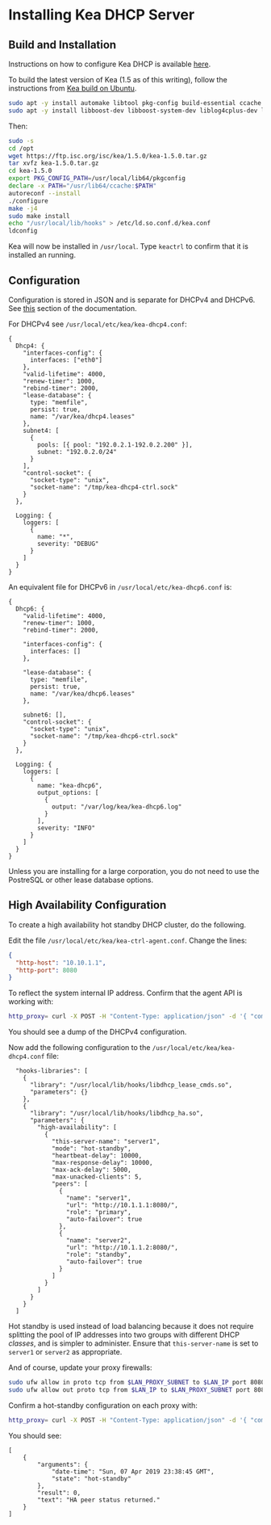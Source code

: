 # Installing Kea DHCP Server

## Build and Installation

Instructions on how to configure Kea DHCP is available [here](https://ftp.isc.org/isc/kea/cur/doc/kea-guide.html).

To build the latest version of Kea (1.5 as of this writing), follow the instructions from [Kea build on Ubuntu](https://kb.isc.org/docs/kea-build-on-ubuntu).

```bash
sudo apt -y install automake libtool pkg-config build-essential ccache
sudo apt -y install libboost-dev libboost-system-dev liblog4cplus-dev libssl-dev
```

Then:

```bash
sudo -s
cd /opt
wget https://ftp.isc.org/isc/kea/1.5.0/kea-1.5.0.tar.gz
tar xvfz kea-1.5.0.tar.gz
cd kea-1.5.0
export PKG_CONFIG_PATH=/usr/local/lib64/pkgconfig
declare -x PATH="/usr/lib64/ccache:$PATH"
autoreconf --install
./configure
make -j4
sudo make install
echo "/usr/local/lib/hooks" > /etc/ld.so.conf.d/kea.conf
ldconfig
```

Kea will now be installed in `/usr/local`. Type `keactrl` to confirm that it is installed an running.

## Configuration

Configuration is stored in JSON and is separate for DHCPv4 and DHCPv6. See [this](https://ftp.isc.org/isc/kea/cur/doc/kea-guide.html#idm45914470877152) section of the documentation.

For DHCPv4 see `/usr/local/etc/kea/kea-dhcp4.conf`:

```json5
{
  Dhcp4: {
    "interfaces-config": {
      interfaces: ["eth0"]
    },
    "valid-lifetime": 4000,
    "renew-timer": 1000,
    "rebind-timer": 2000,
    "lease-database": {
      type: "memfile",
      persist: true,
      name: "/var/kea/dhcp4.leases"
    },
    subnet4: [
      {
        pools: [{ pool: "192.0.2.1-192.0.2.200" }],
        subnet: "192.0.2.0/24"
      }
    ],
    "control-socket": {
      "socket-type": "unix",
      "socket-name": "/tmp/kea-dhcp4-ctrl.sock"
    }
  },

  Logging: {
    loggers: [
      {
        name: "*",
        severity: "DEBUG"
      }
    ]
  }
}
```

An equivalent file for DHCPv6 in `/usr/local/etc/kea-dhcp6.conf` is:

```json5
{
  Dhcp6: {
    "valid-lifetime": 4000,
    "renew-timer": 1000,
    "rebind-timer": 2000,

    "interfaces-config": {
      interfaces: []
    },

    "lease-database": {
      type: "memfile",
      persist: true,
      name: "/var/kea/dhcp6.leases"
    },

    subnet6: [],
    "control-socket": {
      "socket-type": "unix",
      "socket-name": "/tmp/kea-dhcp6-ctrl.sock"
    }
  },

  Logging: {
    loggers: [
      {
        name: "kea-dhcp6",
        output_options: [
          {
            output: "/var/log/kea/kea-dhcp6.log"
          }
        ],
        severity: "INFO"
      }
    ]
  }
}
```

Unless you are installing for a large corporation, you do not need to use the PostreSQL or other lease database options.

## High Availability Configuration

To create a high availability hot standby DHCP cluster, do the following.

Edit the file `/usr/local/etc/kea/kea-ctrl-agent.conf`. Change the lines:

```json
{
  "http-host": "10.10.1.1",
  "http-port": 8080
}
```

To reflect the system internal IP address. Confirm that the agent API is working with:

```bash
http_proxy= curl -X POST -H "Content-Type: application/json" -d '{ "command": "config-get", "service": [ "dhcp4" ] }' http://10.10.1.1:8080/
```

You should see a dump of the DHCPv4 configuration.

Now add the following configuration to the `/usr/local/etc/kea/kea-dhcp4.conf` file:

```json5
  "hooks-libraries": [
    {
      "library": "/usr/local/lib/hooks/libdhcp_lease_cmds.so",
      "parameters": {}
    },
    {
      "library": "/usr/local/lib/hooks/libdhcp_ha.so",
      "parameters": {
        "high-availability": [
          {
            "this-server-name": "server1",
            "mode": "hot-standby",
            "heartbeat-delay": 10000,
            "max-response-delay": 10000,
            "max-ack-delay": 5000,
            "max-unacked-clients": 5,
            "peers": [
              {
                "name": "server1",
                "url": "http://10.1.1.1:8080/",
                "role": "primary",
                "auto-failover": true
              },
              {
                "name": "server2",
                "url": "http://10.1.1.2:8080/",
                "role": "standby",
                "auto-failover": true
              }
            ]
          }
        ]
      }
    }
  ]
```

Hot standby is used instead of load balancing because it does not require splitting the pool of IP addresses into two groups with different DHCP _classes_, and is simpler to administer. Ensure that `this-server-name` is set to `server1` or `server2` as appropriate.

And of course, update your proxy firewalls:

```bash
sudo ufw allow in proto tcp from $LAN_PROXY_SUBNET to $LAN_IP port 8080
sudo ufw allow out proto tcp from $LAN_IP to $LAN_PROXY_SUBNET port 8080
```

Confirm a hot-standby configuration on each proxy with:

```bash
http_proxy= curl -X POST -H "Content-Type: application/json" -d '{ "command": "ha-heartbeat", "service": [ "dhcp4" ] }' http://10.1.1.1:8080 | python -m json.tool
```

You should see:

```
[
    {
        "arguments": {
            "date-time": "Sun, 07 Apr 2019 23:38:45 GMT",
            "state": "hot-standby"
        },
        "result": 0,
        "text": "HA peer status returned."
    }
]
```
